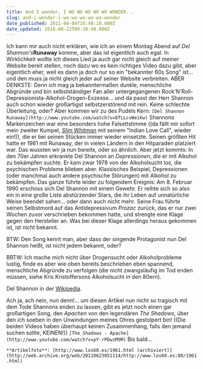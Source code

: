 ```yaml
---
title: And I wonder, I WO WO WO WO WO WONDER...
slug: and-i-wonder-i-wo-wo-wo-wo-wo-wonder
date_published: 2011-04-04T16:48:10.000Z
date_updated: 2018-08-22T09:38:40.000Z
---
```


Ich kann mir auch nicht erklären, wie ich an einem Montag Abend auf *Del Shannon's***Runaway** komme, aber das ist eigentlich auch egal. In Wirklichkeit wollte ich dieses Lied ja auch gar nicht gleich auf meiner Website bereit stellen, noch dazu wo es kein richtiges Video dazu gibt, aber eigentlich eher, weil es dann ja doch *nur* so ein "bekannter 60s Song" ist... und den muss ja nicht gleich jeder auf seiner Website verbreiten. ABER DENKSTE: Denn ich mag ja bekanntermaßen dunkle, menschliche Abgründe und bin selbstständiger Fan aller untergegangenen Rock'N'Roll-Depressionista-Alkohol-Drogen-Exzesse... und da passt der Herr Shannon auch schon wieder großartigst selbstzerstörend mit rein. Keine schlechte Überleitung, oder? Aber kommen wir zu des Pudels Kern:
`[Del Shannon Runaway](http://www.youtube.com/watch?v=8TLLcvWeiKw)`
Shannons Markenzeichen war eine besonders hohe Falsettstimme ((da fällt mir sofort mein zweiter Kumpel, *[Slim Whitman](http://www.youtube.com/watch?v=ndChcyOAEcs)* mit seinem "Indian Love Call", wieder ein!)), die er bei seinen Stücken immer wieder einsetzte. Seinen größten Hit hatte er 1961 mit Runaway, der in vielen Ländern in den Hitparaden platziert war. Das wussten wir ja nun bereits, oder so ähnlich. Aber jetzt kommts: In den 70er Jahren erkrankte Del Shannon an *Depressionen*, die er mit Alkohol zu bekämpfen suchte. Er kam zwar 1978 von der Alkoholsucht los, die psychischen Probleme blieben aber. Klassisches Beispiel, Depressionen (oder manchmal auch andere psychische Störungen) mit Alkohol zu bekämpfen. Das ganze führte leider zu folgendem Ereignis: Am 8. Februar 1990 erschoss sich Del Shannon mit einem Gewehr. Er reihte sich so also ein in eine große Liste abstürzender Stars, die ihr Leben auf unnatürliche Weise beendet sahen... oder dann auch nicht mehr. Seine Frau führte seinen Selbstmord auf das Antidepressivum *Prozac* zurück, das er nur zwei Wochen zuvor verschrieben bekommen hatte, und strengte eine Klage gegen den Hersteller an. Was bei dieser Klage allerdings heraus gekommen ist, ist nicht bekannt.

BTW: Den Song kennt man, aber dass der singende Protagonist nun Del Shannon heißt, ist nicht jedem bekannt, oder?

BBTW: Ich mache mich nicht über Drogensucht oder Alkoholprobleme lustig, finde es aber wie oben bereits beschrieben eben spannend, menschliche Abgründe zu verfolgen (die nicht zwangsläufig im Tod enden müssen, siehe Kris Kristoffersons Alkoholsucht in den 80ern).

Del Shannon in der [Wikipedia](http://de.wikipedia.org/wiki/Del_Shannon).

Ach ja, ach nein, nun denn!... um diesen Artikel nun nicht so tragisch mit dem Tode Shannons enden zu lassen, gibt es jetzt noch einen gar großartigen Song, den *Apachen* von den legendären *The Shadows*, über den ich soeben in den Unwindungen meines Ohres gestolpert bin! ((Die beiden Videos haben überhaupt keinen Zusammenhang, falls den jemand suchen sollte, KEINEN!))
`[The Shadows - Apache](http://www.youtube.com/watch?v=pY-rPDwzM9M)`
Bis bald...

`**Artikelfoto**: [http://www.los60.es/1961.html (archiviert)](http://web.archive.org/web/20110623051114/http://www.los60.es:80/1961.html)`
